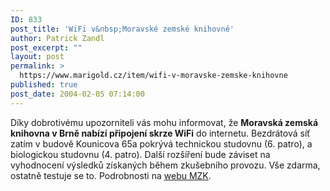 ```yaml
---
ID: 833
post_title: 'WiFi v&nbsp;Moravské zemské knihovně'
author: Patrick Zandl
post_excerpt: ""
layout: post
permalink: >
  https://www.marigold.cz/item/wifi-v-moravske-zemske-knihovne
published: true
post_date: 2004-02-05 07:14:00
---
```

Díky dobrotivému upozorniteli vás mohu informovat, že <STRONG>Moravská zemská knihovna v Brně nabízí připojení skrze WiFi</STRONG> do internetu. Bezdrátová síť zatím v budově Kounicova 65a pokrývá technickou studovnu (6. patro), a biologickou studovnu (4. patro). Další rozšíření bude záviset na vyhodnocení výsledků získaných během zkušebního provozu. Vše zdarma, ostatně testuje se to. Podrobnosti na <A href="http://www.mzk.cz/sluzby/wifi/" target=_blank>webu MZK</A>.